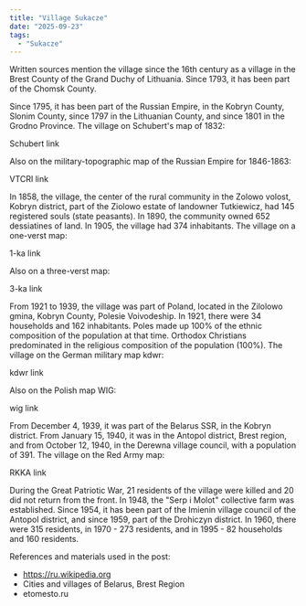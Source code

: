 ```yaml
---
title: "Village Sukacze"
date: "2025-09-23"
tags: 
  - "Sukacze"
---
```


Written sources mention the village since the 16th century as a village in the Brest County of the Grand Duchy of Lithuania. Since 1793, it has been part of the Chomsk County.

Since 1795, it has been part of the Russian Empire, in the Kobryn County, Slonim County, since 1797 in the Lithuanian County, and since 1801 in the Grodno Province. The village on Schubert's map of 1832:

Schubert link

Also on the military-topographic map of the Russian Empire for 1846-1863:

VTCRI link

In 1858, the village, the center of the rural community in the Zolowo volost, Kobryn district, part of the Ziolowo estate of landowner Tutkiewicz, had 145 registered souls (state peasants). In 1890, the community owned 652 dessiatines of land. In 1905, the village had 374 inhabitants. The village on a one-verst map:

1-ka link

Also on a three-verst map:

3-ka link

From 1921 to 1939, the village was part of Poland, located in the Zilolowo gmina, Kobryn County, Polesie Voivodeship. In 1921, there were 34 households and 162 inhabitants. Poles made up 100% of the ethnic composition of the population at that time. Orthodox Christians predominated in the religious composition of the population (100%). The village on the German military map kdwr:

kdwr link

Also on the Polish map WIG:

wig link

From December 4, 1939, it was part of the Belarus SSR, in the Kobryn district. From January 15, 1940, it was in the Antopol district, Brest region, and from October 12, 1940, in the Derewna village council, with a population of 391. The village on the Red Army map:

RKKA link

During the Great Patriotic War, 21 residents of the village were killed and 20 did not return from the front. In 1948, the "Serp i Molot" collective farm was established. Since 1954, it has been part of the Imienin village council of the Antopol district, and since 1959, part of the Drohiczyn district. In 1960, there were 315 residents, in 1970 - 273 residents, and in 1995 - 82 households and 160 residents.

References and materials used in the post:
- https://ru.wikipedia.org
- Cities and villages of Belarus, Brest Region
- etomesto.ru
